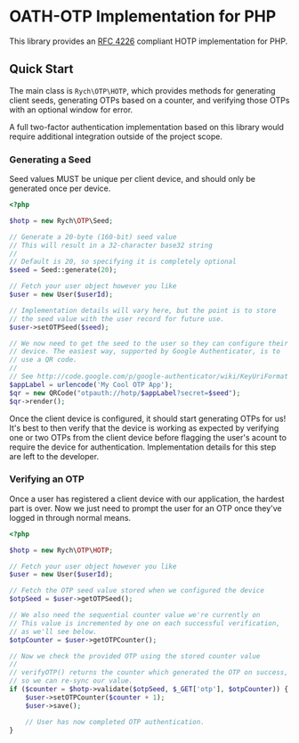 OATH-OTP Implementation for PHP
===============================

This library provides an [RFC 4226](http://www.ietf.org/rfc/rfc4226.txt)
compliant HOTP implementation for PHP.

Quick Start
-----------

The main class is `Rych\OTP\HOTP`, which provides methods for generating
client seeds, generating OTPs based on a counter, and verifying those
OTPs with an optional window for error.

A full two-factor authentication implementation based on this library
would require additional integration outside of the project scope.

### Generating a Seed

Seed values MUST be unique per client device, and should only be
generated once per device.

```php
<?php

$hotp = new Rych\OTP\Seed;

// Generate a 20-byte (160-bit) seed value
// This will result in a 32-character base32 string
//
// Default is 20, so specifying it is completely optional
$seed = Seed::generate(20);

// Fetch your user object however you like
$user = new User($userId);

// Implementation details will vary here, but the point is to store
// the seed value with the user record for future use.
$user->setOTPSeed($seed);

// We now need to get the seed to the user so they can configure their
// device. The easiest way, supported by Google Authenticator, is to
// use a QR code.
//
// See http://code.google.com/p/google-authenticator/wiki/KeyUriFormat
$appLabel = urlencode('My Cool OTP App');
$qr = new QRCode("otpauth://hotp/$appLabel?secret=$seed");
$qr->render();
```

Once the client device is configured, it should start generating OTPs
for us! It's best to then verify that the device is working as expected
by verifying one or two OTPs from the client device before flagging the
user's acount to require the device for authentication. Implementation
details for this step are left to the developer.

### Verifying an OTP

Once a user has registered a client device with our application, the
hardest part is over. Now we just need to prompt the user for an OTP
once they've logged in through normal means.

```php
<?php

$hotp = new Rych\OTP\HOTP;

// Fetch your user object however you like
$user = new User($userId);

// Fetch the OTP seed value stored when we configured the device
$otpSeed = $user->getOTPSeed();

// We also need the sequential counter value we're currently on
// This value is incremented by one on each successful verification,
// as we'll see below.
$otpCounter = $user->getOTPCounter();

// Now we check the provided OTP using the stored counter value
//
// verifyOTP() returns the counter which generated the OTP on success,
// so we can re-sync our value.
if ($counter = $hotp->validate($otpSeed, $_GET['otp'], $otpCounter)) {
    $user->setOTPCounter($counter + 1);
    $user->save();

    // User has now completed OTP authentication.
}
```
